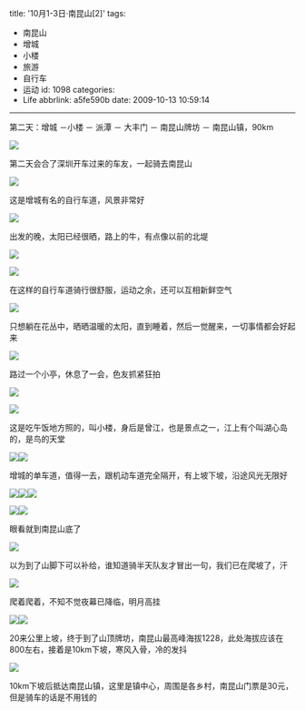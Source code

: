 title: '10月1-3日·南昆山[2]'
tags:
  - 南昆山
  - 增城
  - 小楼
  - 旅游
  - 自行车
  - 运动
id: 1098
categories:
  - Life
abbrlink: a5fe590b
date: 2009-10-13 10:59:14
---
第二天：增城 －小楼 － 派潭 － 大丰门 － 南昆山牌坊 － 南昆山镇，90km

![](/images/2009/10/13_201002071559511585_6813.jpg)
<!--more-->
第二天会合了深圳开车过来的车友，一起骑去南昆山

![](/images/2009/10/13_201002071600345771_6814.jpg)

这是增城有名的自行车道，风景非常好

![](/images/2009/10/13_201002071602077115_6815.jpg)

出发的晚，太阳已经很晒，路上的牛，有点像以前的北堤

![](/images/2009/10/13_201002071602580101_6816.jpg)

![](/images/2009/10/13_201002071603487026_6817.jpg)

在这样的自行车道骑行很舒服，运动之余，还可以互相新鲜空气

![](/images/2009/10/13_201002071605162812_6818.jpg)

只想躺在花丛中，晒晒温暖的太阳，直到睡着，然后一觉醒来，一切事情都会好起来

![](/images/2009/10/13_201002071616536284_6819.jpg)

路过一个小亭，休息了一会，色友抓紧狂拍

![](/images/2009/10/13_201002071617392645_6820.jpg)

![](/images/2009/10/13_201002071618003365_6821.jpg)

这是吃午饭地方照的，叫小楼，身后是曾江，也是景点之一，江上有个叫湖心岛的，是鸟的天堂

![](/images/2009/10/13_201002071619070310_6822.jpg)![](/images/2009/10/13_201002071623446183_6823.jpg)

增城的单车道，值得一去，跟机动车道完全隔开，有上坡下坡，沿途风光无限好

![](/images/2009/10/13_201002071629554306_6824.jpg)![](/images/2009/10/13_201002071630170083_6825.jpg)![](/images/2009/10/13_201002071630576100_6826.jpg)

![](/images/2009/10/13_201002071631336688_6827.jpg)![](/images/2009/10/13_201002071632011162_6828.jpg)

眼看就到南昆山底了

![](/images/2009/10/13_201002071634197841_6829.jpg)

以为到了山脚下可以补给，谁知道骑半天队友才冒出一句，我们已在爬坡了，汗

![](/images/2009/10/13_201002071634427251_6830.jpg)

爬着爬着，不知不觉夜幕已降临，明月高挂

![](/images/2009/10/13_201002071635514547_6831.jpg)![](/images/2009/10/13_201002071637051001_6832.jpg)

20来公里上坡，终于到了山顶牌坊，南昆山最高峰海拔1228，此处海拔应该在800左右，接着是10km下坡，寒风入骨，冷的发抖

![](/images/2009/10/13_201002071637544287_6833.jpg)

10km下坡后抵达南昆山镇，这里是镇中心，周围是各乡村，南昆山门票是30元，但是骑车的话是不用钱的